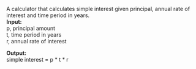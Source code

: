 A calculator that calculates simple interest given principal, annual rate of interest and time period in years.  
**Input:**  
p, principal amount  
t, time period in years  
r, annual rate of interest  

**Output:**  
simple interest = p * t * r

